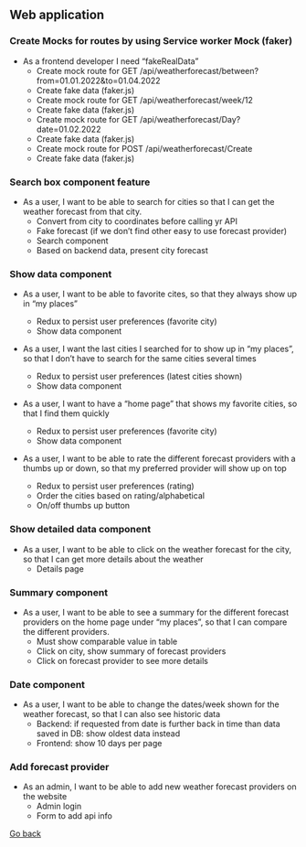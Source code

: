 ## Web application

### Create Mocks for routes by using Service worker Mock (faker)

- As a frontend developer I need “fakeRealData”
    - Create mock route for GET /api/weatherforecast/between?from=01.01.2022&to=01.04.2022
    - Create fake data (faker.js)
    - Create mock route for GET /api/weatherforecast/week/12
    - Create fake data (faker.js)
    - Create mock route for GET /api/weatherforecast/Day?date=01.02.2022
    - Create fake data (faker.js)
    - Create mock route for POST /api/weatherforecast/Create 
    - Create fake data (faker.js)

### Search box component feature

- As a user, I want to be able to search for cities so that I can get the weather forecast from that city.
    - Convert from city to coordinates before calling yr API
    - Fake forecast (if we don’t find other easy to use forecast provider)
    - Search component
    - Based on backend data, present city forecast

### Show data component

- As a user, I want to be able to favorite cites, so that they always show up in “my places”
    - Redux to persist user preferences (favorite city)
    - Show data component
    
- As a user, I want the last cities I searched for to show up in “my places”, so that I don’t have to search for the same cities several times
    - Redux to persist user preferences (latest cities shown)
    - Show data component

- As a user, I want to have a “home page” that shows my favorite cities, so that I find them quickly
    - Redux to persist user preferences (favorite city)
    - Show data component

- As a user, I want to be able to rate the different forecast providers with a thumbs up or down, so that my preferred provider will show up on top
    - Redux to persist user preferences (rating)
    - Order the cities based on rating/alphabetical
    - On/off thumbs up button

### Show detailed data component
    
- As a user, I want to be able to click on the weather forecast for the city, so that I can get more details about the weather
    - Details page

### Summary component
    
- As a user, I want to be able to see a summary for the different forecast providers on the home page under “my places”, so that I can compare the different providers.
    - Must show comparable value in table
    - Click on city, show summary of forecast providers
    - Click on forecast provider to see more details

### Date component

- As a user, I want to be able to change the dates/week shown for the weather forecast, so that I can also see historic data
    - Backend: if requested from date is further back in time than data saved in DB: show oldest data instead
    - Frontend: show 10 days per page

### Add forecast provider

- As an admin, I want to be able to add new weather forecast providers on the website
    - Admin login
    - Form to add api info

[Go back](../README.md/#web-application)